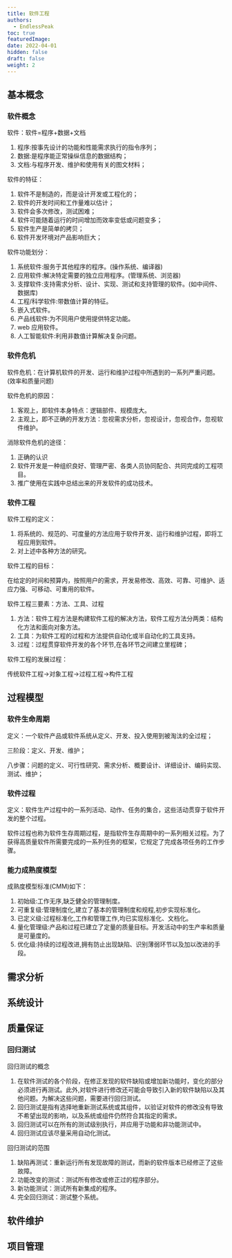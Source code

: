 ```yaml
---
title: 软件工程
authors:
  - EndlessPeak
toc: true
featuredImage: 
date: 2022-04-01
hidden: false
draft: false
weight: 2
---
```


## 基本概念

### 软件概念

软件：软件=程序+数据+文档

1. 程序:按事先设计的功能和性能需求执行的指令序列；
2. 数据:是程序能正常操纵信息的数据结构；
3. 文档:与程序开发、维护和使用有关的图文材料；

软件的特征：

1. 软件不是制造的，而是设计开发或工程化的；
2. 软件的开发时间和工作量难以估计；
3. 软件会多次修改，测试困难；
4. 软件可能随着运行的时间增加而效率变低或问题变多；
5. 软件生产是简单的拷贝；
6. 软件开发环境对产品影响巨大；

软件功能划分：

1. 系统软件:服务于其他程序的程序。(操作系统、编译器)
2. 应用软件:解决特定需要的独立应用程序。(管理系统、浏览器)
3. 支撑软件:支持需求分析、设计、实现、测试和支持管理的软件。(如中间件、数据库)
4. 工程/科学软件:带数值计算的特征。
5. 嵌入式软件。
6. 产品线软件:为不同用户使用提供特定功能。
7. web 应用软件。
8. 人工智能软件:利用非数值计算解决复杂问题。

### 软件危机

软件危机：在计算机软件的开发、运行和维护过程中所遇到的一系列严重问题。 (效率和质量问题)

软件危机的原因：

1. 客观上，即软件本身特点：逻辑部件、规模庞大。
2. 主观上，即不正确的开发方法：忽视需求分析，忽视设计，忽视合作，忽视软件维护。

消除软件危机的途径：

1. 正确的认识
2. 软件开发是一种组织良好、管理严密、各类人员协同配合、共同完成的工程项目。
3. 推广使用在实践中总结出来的开发软件的成功技术。

### 软件工程

软件工程的定义：

1. 将系统的、规范的、可度量的方法应用于软件开发、运行和维护过程，即将工程应用到软件。
2. 对上述中各种方法的研究。

软件工程的目标：

在给定的时间和预算内，按照用户的需求，开发易修改、高效、可靠、可维护、适应力强、可移动、可重用的软件。

软件工程三要素：方法、工具、过程

1. 方法：软件工程方法是构建软件工程的解决方法，软件工程方法分两类：结构化方法和面向对象方法。
2. 工具：为软件工程的过程和方法提供自动化或半自动化的工具支持。
3. 过程：过程贯穿软件开发的各个环节,在各环节之间建立里程碑；

软件工程的发展过程：

传统软件工程→对象工程→过程工程→构件工程

## 过程模型

### 软件生命周期

定义：一个软件产品或软件系统从定义、开发、投入使用到被淘汰的全过程；

三阶段：定义、开发、维护；

八步骤：问题的定义、可行性研究、需求分析、概要设计、详细设计、编码实现、测试、维护；

### 软件过程

定义：软件生产过程中的一系列活动、动作、任务的集合，这些活动贯穿于软件开发的整个过程。

软件过程也称为软件生存周期过程，是指软件生存周期中的一系列相关过程。为了获得高质量软件所需要完成的一系列任务的框架，它规定了完成各项任务的工作步骤。

### 能力成熟度模型

成熟度模型标准(CMM)如下：

1. 初始级:工作无序,缺乏健全的管理制度。
2. 可重复级:管理制度化,建立了基本的管理制度和规程,初步实现标准化。
3. 已定义级:过程标准化,工作和管理工作,均已实现标准化、文档化。
4. 量化管理级:产品和过程已建立了定量的质量目标。开发活动中的生产率和质量是可量度的。
5. 优化级:持续的过程改进,拥有防止出现缺陷、识别薄弱环节以及加以改进的手段。

## 需求分析

## 系统设计

## 质量保证

### 回归测试

回归测试的概念

1. 在软件测试的各个阶段，在修正发现的软件缺陷或增加新功能时，变化的部分必须进行再测试。此外,对软件进行修改还可能会导致引入新的软件缺陷以及其他问题。为解决这些问题，需要进行回归测试。
2. 回归测试是指有选择地重新测试系统或其组件，以验证对软件的修改没有导致不希望出现的影响，以及系统或组件仍然符合其指定的需求。
3. 回归测试可以在所有的测试级别执行，并应用于功能和非功能测试中。
4. 回归测试应该尽量采用自动化测试。

回归测试的范围

1. 缺陷再测试：重新运行所有发现故障的测试，而新的软件版本已经修正了这些故障。
2. 功能改变的测试：测试所有修改或修正过的程序部分。
3. 新功能测试：测试所有新集成的程序。
4. 完全回归测试：测试整个系统。

## 软件维护

## 项目管理